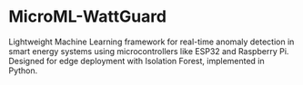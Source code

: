 # MicroML-WattGuard
Lightweight Machine Learning framework for real-time anomaly detection in smart energy systems using microcontrollers like ESP32 and Raspberry Pi. Designed for edge deployment with Isolation Forest, implemented in Python.
